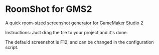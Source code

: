 # RoomShot for GMS2
A quick room-sized screenshot generator for GameMaker Studio 2

Instructions: Just drag the file to your project and it's done.

The defauld screenshot is F12, and can be changed in the configuration script.
